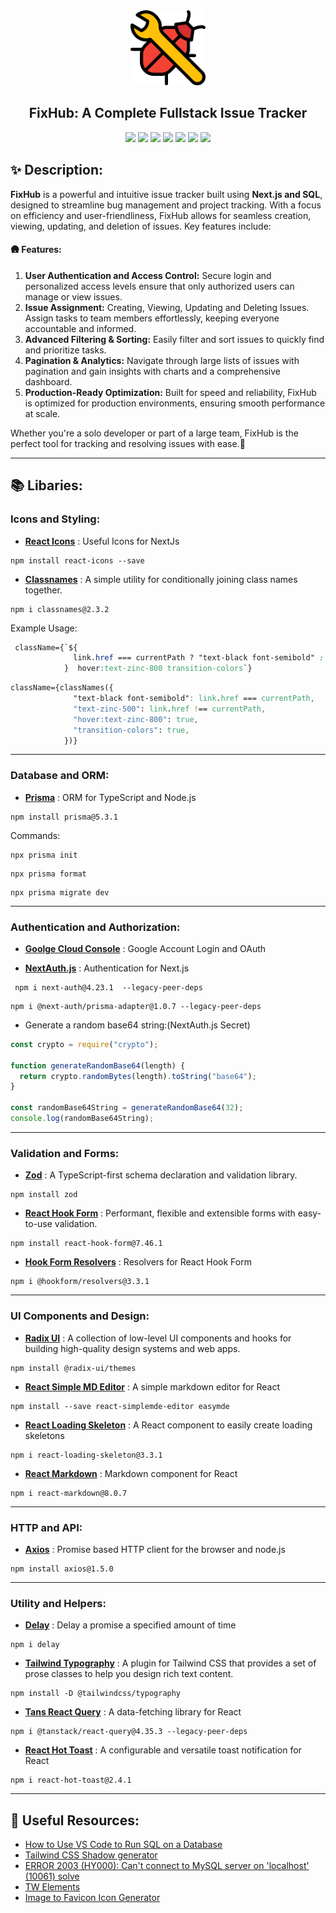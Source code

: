 <div align="center">
  <a href="https://github.com/Sumonta056/FixHub-Issue-Tracker-Website" target="blank">
  <img src="./app/assets/icon.png" width="120" alt="Logo" /></a>

  <h2> FixHub: A Complete Fullstack Issue Tracker </h2>

![](https://img.shields.io/badge/TypeScript-007ACC?style=for-the-badge&logo=typescript&logoColor=white) ![](https://img.shields.io/badge/Next.js-000000?style=for-the-badge&logo=next.js&logoColor=white) ![](https://img.shields.io/badge/Tailwind_CSS-38B2AC?style=for-the-badge&logo=tailwind-css&logoColor=white) ![](https://img.shields.io/badge/React-61DAFB?style=for-the-badge&logo=react&logoColor=black) ![](https://img.shields.io/badge/Prisma-3982CE?style=for-the-badge&logo=Prisma&logoColor=white) ![](https://img.shields.io/badge/Radix_UI-6200EE?style=for-the-badge&logo=radix-ui&logoColor=white) ![](https://img.shields.io/badge/NextAuth.js-000000?style=for-the-badge&logo=next.js&logoColor=white)

</div>

## ✨ Description:

**FixHub** is a powerful and intuitive issue tracker built using **Next.js and SQL**, designed to streamline bug management and project tracking. With a focus on efficiency and user-friendliness, FixHub allows for seamless creation, viewing, updating, and deletion of issues. Key features include:

#### 🛖 Features:

1. **User Authentication and Access Control:** Secure login and personalized access levels ensure that only authorized users can manage or view issues.
2. **Issue Assignment:** Creating, Viewing, Updating and Deleting Issues. Assign tasks to team members effortlessly, keeping everyone accountable and informed.
3. **Advanced Filtering & Sorting:** Easily filter and sort issues to quickly find and prioritize tasks.
4. **Pagination & Analytics:** Navigate through large lists of issues with pagination and gain insights with charts and a comprehensive dashboard.
5. **Production-Ready Optimization:** Built for speed and reliability, FixHub is optimized for production environments, ensuring smooth performance at scale.

Whether you're a solo developer or part of a large team, FixHub is the perfect tool for tracking and resolving issues with ease.🐞

<hr>

## 📚 Libaries:

### Icons and Styling:

- **[React Icons](https://react-icons.github.io/react-icons/)** : Useful Icons for NextJs

```
npm install react-icons --save
```

- **[Classnames](https://www.npmjs.com/package/classnames)** : A simple utility for conditionally joining class names together.

```
npm i classnames@2.3.2
```

Example Usage:

```css
 className={`${
              link.href === currentPath ? "text-black font-semibold" : "text-zinc-500"
            }  hover:text-zinc-800 transition-colors`}
```

```css
className={classNames({
              "text-black font-semibold": link.href === currentPath,
              "text-zinc-500": link.href !== currentPath,
              "hover:text-zinc-800": true,
              "transition-colors": true,
            })}
```

<hr>

### Database and ORM:

- **[Prisma](https://www.prisma.io/)** : ORM for TypeScript and Node.js

```
npm install prisma@5.3.1
```

Commands:

```
npx prisma init
```

```
npx prisma format
```

```
npx prisma migrate dev
```

<hr>

### Authentication and Authorization:

- **[Goolge Cloud Console](https://console.cloud.google.com/welcome?project=issuetracker-431504)** : Google Account Login and OAuth

- **[NextAuth.js](https://next-auth.js.org/)** : Authentication for Next.js

```
 npm i next-auth@4.23.1  --legacy-peer-deps
```

```
npm i @next-auth/prisma-adapter@1.0.7 --legacy-peer-deps
```

- Generate a random base64 string:(NextAuth.js Secret)

```javascript
const crypto = require("crypto");

function generateRandomBase64(length) {
  return crypto.randomBytes(length).toString("base64");
}

const randomBase64String = generateRandomBase64(32);
console.log(randomBase64String);
```

<hr>

### Validation and Forms:

- **[Zod](https://zod.dev/)** : A TypeScript-first schema declaration and validation library.

```
npm install zod
```

- **[React Hook Form](https://react-hook-form.com/)** : Performant, flexible and extensible forms with easy-to-use validation.

```
npm install react-hook-form@7.46.1
```

- **[Hook Form Resolvers](https://www.npmjs.com/package/@hookform/resolvers)** : Resolvers for React Hook Form

```
npm i @hookform/resolvers@3.3.1
```

<hr>

### UI Components and Design:

- **[Radix UI](https://www.radix-ui.com/themes/docs/overview/getting-started)** : A collection of low-level UI components and hooks for building high-quality design systems and web apps.

```
npm install @radix-ui/themes
```

- **[React Simple MD Editor](https://www.npmjs.com/package/react-simplemde-editor)** : A simple markdown editor for React

```
npm install --save react-simplemde-editor easymde
```

- **[React Loading Skeleton](https://www.npmjs.com/package/react-loading-skeleton)** : A React component to easily create loading skeletons

```
npm i react-loading-skeleton@3.3.1
```

- **[React Markdown](https://www.npmjs.com/package/react-markdown)** : Markdown component for React

```
npm i react-markdown@8.0.7
```

<hr>

### HTTP and API:

- **[Axios](https://axios-http.com/docs/intro)** : Promise based HTTP client for the browser and node.js

```
npm install axios@1.5.0
```

<hr>

### Utility and Helpers:

- **[Delay](https://www.npmjs.com/package/delay)** : Delay a promise a specified amount of time

```
npm i delay
```

- **[Tailwind Typography](https://www.npmjs.com/package/@tailwindcss/typography)** : A plugin for Tailwind CSS that provides a set of prose classes to help you design rich text content.

```
npm install -D @tailwindcss/typography
```

- **[Tans React Query](https://tanstack.com/query/latest)** : A data-fetching library for React

```
npm i @tanstack/react-query@4.35.3 --legacy-peer-deps
```

- **[React Hot Toast](https://react-hot-toast.com/)** : A configurable and versatile toast notification for React

```
npm i react-hot-toast@2.4.1
```

<hr>

## 🔗 Useful Resources:

- [How to Use VS Code to Run SQL on a Database](https://www.youtube.com/watch?v=C0y35FpiLRAs)
- [Tailwind CSS Shadow generator](https://ui.aceternity.com/tools/box-shadows)
- [ERROR 2003 (HY000): Can't connect to MySQL server on 'localhost' (10061) solve](https://youtu.be/9haB3XP3FME?si=RrDhuNMpWIx27Gcd)
- [TW Elements](https://tw-elements.com/)
- [Image to Favicon Icon Generator](https://favicon.io/favicon-converter/)
